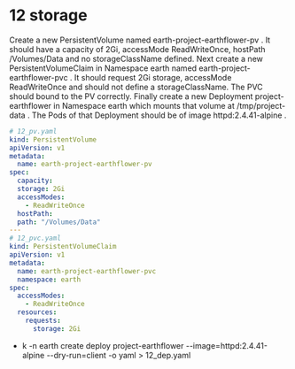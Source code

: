# 12 storage
Create a new PersistentVolume named earth-project-earthflower-pv . It should have a capacity of 2Gi, accessMode
ReadWriteOnce, hostPath /Volumes/Data and no storageClassName defined.
Next create a new PersistentVolumeClaim in Namespace earth named earth-project-earthflower-pvc . It should request 2Gi
storage, accessMode ReadWriteOnce and should not define a storageClassName. The PVC should bound to the PV correctly.
Finally create a new Deployment project-earthflower in Namespace earth which mounts that volume at /tmp/project-data .
The Pods of that Deployment should be of image httpd:2.4.41-alpine .

```yaml
# 12_pv.yaml
kind: PersistentVolume
apiVersion: v1
metadata:
  name: earth-project-earthflower-pv
spec:
  capacity:
  storage: 2Gi
  accessModes:
    - ReadWriteOnce
  hostPath:
  path: "/Volumes/Data"
---
# 12_pvc.yaml
kind: PersistentVolumeClaim
apiVersion: v1
metadata:
  name: earth-project-earthflower-pvc
  namespace: earth
spec:
  accessModes:
    - ReadWriteOnce
  resources:
    requests:
      storage: 2Gi
```
- k -n earth create deploy project-earthflower --image=httpd:2.4.41-alpine --dry-run=client -o yaml > 12_dep.yaml